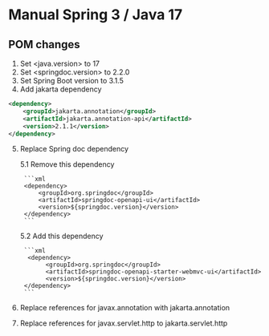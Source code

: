 # Manual Spring 3 / Java 17

## POM changes

1. Set <java.version> to 17
2. Set <springdoc.version> to 2.2.0
3. Set Spring Boot version to 3.1.5
4. Add jakarta dependency
```xml
<dependency>
    <groupId>jakarta.annotation</groupId>
    <artifactId>jakarta.annotation-api</artifactId>
    <version>2.1.1</version>
</dependency>

```

5. Replace Spring doc dependency

    5.1 Remove this dependency

        ```xml
        <dependency>
            <groupId>org.springdoc</groupId>
            <artifactId>springdoc-openapi-ui</artifactId>
            <version>${springdoc.version}</version>
        </dependency>
        ```
   
    5.2 Add this dependency
   
        ```xml
         <dependency>
              <groupId>org.springdoc</groupId>
              <artifactId>springdoc-openapi-starter-webmvc-ui</artifactId>
              <version>${springdoc.version}</version>
        </dependency>
        ```

7. Replace references for javax.annotation with jakarta.annotation
8. Replace references for javax.servlet.http to jakarta.servlet.http
